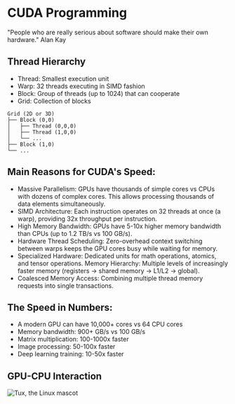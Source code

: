 # CUDA Programming 
"People who are really serious about software should make their own hardware." Alan Kay

## Thread Hierarchy

* Thread: Smallest execution unit
* Warp: 32 threads executing in SIMD fashion
* Block: Group of threads (up to 1024) that can cooperate
* Grid: Collection of blocks
  
```
Grid (2D or 3D)
├── Block (0,0)
│   ├── Thread (0,0,0)
│   ├── Thread (1,0,0)
│   └── ...
├── Block (1,0)
└── ...
```

## Main Reasons for CUDA's Speed:

* Massive Parallelism: GPUs have thousands of simple cores vs CPUs with dozens of complex cores. This allows processing thousands of data elements simultaneously.
* SIMD Architecture: Each instruction operates on 32 threads at once (a warp), providing 32x throughput per instruction.
* High Memory Bandwidth: GPUs have 5-10x higher memory bandwidth than CPUs (up to 1.2 TB/s vs 100 GB/s).
* Hardware Thread Scheduling: Zero-overhead context switching between warps keeps the GPU cores busy while waiting for memory.
* Specialized Hardware: Dedicated units for math operations, atomics, and tensor operations.
Memory Hierarchy: Multiple levels of increasingly faster memory (registers → shared memory → L1/L2 → global).
* Coalesced Memory Access: Combining multiple thread memory requests into single transactions.

## The Speed in Numbers:

* A modern GPU can have 10,000+ cores vs 64 CPU cores
* Memory bandwidth: 900+ GB/s vs 100 GB/s
* Matrix multiplication: 100-1000x faster
* Image processing: 50-100x faster
* Deep learning training: 10-50x faster

## GPU-CPU Interaction

 ![Tux, the Linux mascot](/assets/images/tux.png)
